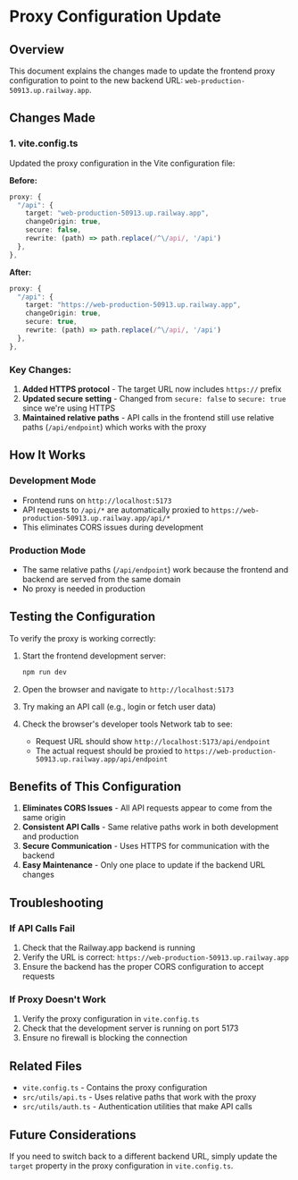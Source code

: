 # Proxy Configuration Update

## Overview

This document explains the changes made to update the frontend proxy configuration to point to the new backend URL: `web-production-50913.up.railway.app`.

## Changes Made

### 1. vite.config.ts

Updated the proxy configuration in the Vite configuration file:

**Before:**
```typescript
proxy: {
  "/api": {
    target: "web-production-50913.up.railway.app",
    changeOrigin: true,
    secure: false,
    rewrite: (path) => path.replace(/^\/api/, '/api')
  },
},
```

**After:**
```typescript
proxy: {
  "/api": {
    target: "https://web-production-50913.up.railway.app",
    changeOrigin: true,
    secure: true,
    rewrite: (path) => path.replace(/^\/api/, '/api')
  },
},
```

### Key Changes:
1. **Added HTTPS protocol** - The target URL now includes `https://` prefix
2. **Updated secure setting** - Changed from `secure: false` to `secure: true` since we're using HTTPS
3. **Maintained relative paths** - API calls in the frontend still use relative paths (`/api/endpoint`) which works with the proxy

## How It Works

### Development Mode
- Frontend runs on `http://localhost:5173`
- API requests to `/api/*` are automatically proxied to `https://web-production-50913.up.railway.app/api/*`
- This eliminates CORS issues during development

### Production Mode
- The same relative paths (`/api/endpoint`) work because the frontend and backend are served from the same domain
- No proxy is needed in production

## Testing the Configuration

To verify the proxy is working correctly:

1. Start the frontend development server:
   ```bash
   npm run dev
   ```

2. Open the browser and navigate to `http://localhost:5173`

3. Try making an API call (e.g., login or fetch user data)

4. Check the browser's developer tools Network tab to see:
   - Request URL should show `http://localhost:5173/api/endpoint`
   - The actual request should be proxied to `https://web-production-50913.up.railway.app/api/endpoint`

## Benefits of This Configuration

1. **Eliminates CORS Issues** - All API requests appear to come from the same origin
2. **Consistent API Calls** - Same relative paths work in both development and production
3. **Secure Communication** - Uses HTTPS for communication with the backend
4. **Easy Maintenance** - Only one place to update if the backend URL changes

## Troubleshooting

### If API Calls Fail
1. Check that the Railway.app backend is running
2. Verify the URL is correct: `https://web-production-50913.up.railway.app`
3. Ensure the backend has the proper CORS configuration to accept requests

### If Proxy Doesn't Work
1. Verify the proxy configuration in `vite.config.ts`
2. Check that the development server is running on port 5173
3. Ensure no firewall is blocking the connection

## Related Files

- `vite.config.ts` - Contains the proxy configuration
- `src/utils/api.ts` - Uses relative paths that work with the proxy
- `src/utils/auth.ts` - Authentication utilities that make API calls

## Future Considerations

If you need to switch back to a different backend URL, simply update the `target` property in the proxy configuration in `vite.config.ts`.